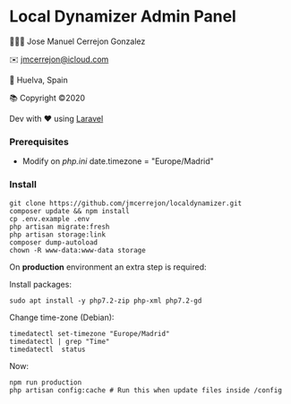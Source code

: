 # Local Dynamizer Admin Panel

👨🏻‍💻 Jose Manuel Cerrejon Gonzalez

✉️ jmcerrejon@icloud.com

📍 Huelva, Spain

📚 Copyright ©2020

Dev with ♥️ using [Laravel](https://www.laravel.com)

### Prerequisites

* Modify on *php.ini* date.timezone = "Europe/Madrid"

### Install

```
git clone https://github.com/jmcerrejon/localdynamizer.git
composer update && npm install
cp .env.example .env
php artisan migrate:fresh
php artisan storage:link
composer dump-autoload
chown -R www-data:www-data storage
```

On **production** environment an extra step is required:

Install packages:

```
sudo apt install -y php7.2-zip php-xml php7.2-gd
```

Change time-zone (Debian):

```
timedatectl set-timezone "Europe/Madrid"
timedatectl | grep "Time"
timedatectl  status
```

Now: 

```
npm run production
php artisan config:cache # Run this when update files inside /config 
```
